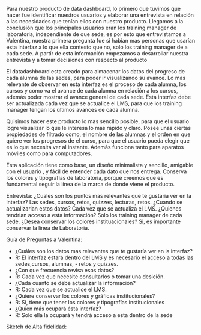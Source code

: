 Para nuestro producto de data dashboard, lo primero que tuvimos que hacer fue identificar nuestros usuarios y elaborar una entrevista en relación a las necesidades que tenían ellos con nuestro producto. Llegamos a la conclusión que los principales usuarios eran los training manager de laboratoria, independiente de que sede, es por esto que entrevistamos a Valentina, nuestra primera pregunta fue si habían mas personas que usarían esta interfaz a lo que ella contesto que no, solo los training manager de a cada sede. A partir de esta información empezamos a desarrollar nuestra entrevista y a tomar decisiones con respecto al producto

El datadashboard esta creado para almacenar los datos del progreso de cada alumna de las sedes, para poder ir visualizando su avance.  Lo mas relevante de observar en esta interfaz es el proceso de cada alumna, los cursos y como va el avance de cada alumna en relación a los cursos, además poder mostrar el avance general de cada sede. Esta interfaz debe ser actualizada cada vez que se actualice el LMS, para que los training manager tengan los últimos avances de cada alumna.

Quisimos hacer este producto lo mas sencillo posible, para que el usuario logre visualizar lo que le interesa lo mas rápido y claro. Posee unas ciertas propiedades de filtrado como, el nombre de las alumnas y el orden en que quiere ver los progresos de el curso, para que el usuario pueda elegir que es lo que necesita ver al instante. Además funciona tanto para aparatos móviles como para computadores.

Esta aplicación tiene como base, un diseño minimalista y sencillo, amigable con el usuario , y fácil de entender cada dato que nos entrega. Conserva los colores y tipografías de laboratoria, porque creemos que es fundamental seguir la línea de la marca de donde viene el producto. 

Entrevista:
¿Cuales son los puntos mas relevantes que te gustaria ver en la interfaz?
Las sedes, cursos, retos, quizzes, lecturas, retos.
¿Cuando se actualizarian estos datos?
Cada vez que se actualiza el LMS.
¿Quienes tendrian acceso a esta información?
Solo los training manager de cada sede.
¿Desea conservar los colores instituacionales?
Si, es importante conservar la linea de Laboratoria.



 
Guía de Preguntas a Valentina:
- ¿Cuáles son los datos mas relevantes que te gustaría ver en la interfaz?
-   R: El interfaz estará dentro del LMS y es necesario el acceso a todas las sedes,cursos, alumnas,    -      retos y quizzes.
- ¿Con que frecuencia revisa esos datos?
-   R: Cada vez que necesite consultarlos o tomar una desición.
- ¿Cada cuanto se debe actualizar la información?
-   R: Cada vez que se actualice el LMS.
- ¿Quiere conservar los colores y gráficas institucionales?
-   R: Si, tiene que tener los colores y tipografías institucionales
- ¿Quien más ocupará ésta interfaz?
-   R: Solo ella la ocupará y tendrá acceso a esta dentro de la sede

Sketch de Alta fidelidad:



